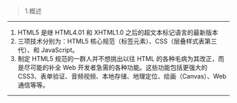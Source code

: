 > 1.概述
---
1. HTML5 是继 HTML4.01 和 XHTML1.0 之后的超文本标记语言的最新版本
1. 三项技术分别为：HTML5 核心规范（标签元素）、CSS（层叠样式表第三代）、和 JavaScript。
1. 制定 HTML5 规范的一群人并不想挑出以往 HTML 的各种毛病为其改正，而是尽可能的补全 Web 开发者急需的各种功能。这些功能包括更强大的 CSS3、表单验证、音频视频、本地存储、地理定位、绘画（Canvas）、Web 通信等等。
---
